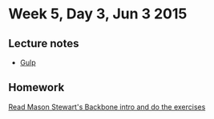 # Week 5, Day 3, Jun 3 2015

## Lecture notes

- [Gulp](https://github.com/tiy-durham-fe-cohort4/resources/blob/master/lessons/gulp-101.md)

## Homework

[Read Mason Stewart's Backbone intro and do the exercises](https://gist.github.com/chrisdavies/4559bbd92475ca7bae01)
